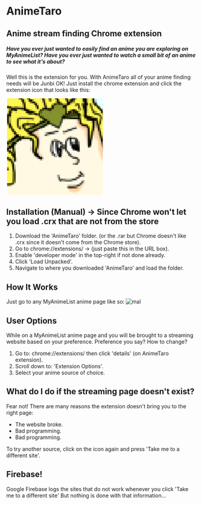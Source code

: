 # AnimeTaro
## Anime stream finding Chrome extension

##### Have you ever just wanted to easily find an anime you are exploring on MyAnimeList? Have you ever just wanted to watch a small bit of an anime to see what it's about?

Well this is the extension for you. With AnimeTaro all of your anime finding needs will be Junbi OK! Just install the chrome extension and click the extension icon that looks like this: 

![DIO](AnimeTaro/icon.png) 

## Installation (Manual) -> Since Chrome won't let you load .crx that are not from the store
1. Download the 'AnimeTaro' folder. (or the .rar but Chrome doesn't like .crx since it doesn't come from the Chrome store).
2. Go to chrome://extensions/ -> (just paste this in the URL box).
3. Enable 'developer mode' in the top-right if not done already.
4. Click 'Load Unpacked'.
5. Navigate to where you downloaded 'AnimeTaro' and load the folder.

## How It Works
Just go to any MyAnimeList anime page like so:
![mal](https://i.imgur.com/zyH2397.jpg)

## User Options
While on a MyAnimeList anime page and you will be brought to a streaming website based on your preference. 
Preference you say? How to change? 
1. Go to: chrome://extensions/ then click 'details' (on AnimeTaro extension).
2. Scroll down to: 'Extension Options'.
3. Select your anime source of choice.

## What do I do if the streaming page doesn't exist?
Fear not! There are many reasons the extension doesn't bring you to the right page:
- The website broke.
- Bad programming.
- Bad programming.

To try another source, click on the icon again and press 'Take me to a different site'.  

## Firebase!
Google Firebase logs the sites that do not work whenever you click 'Take me to a different site' But nothing is done with that information...
